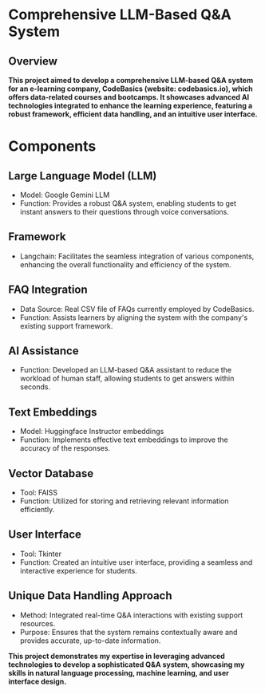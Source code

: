 # Comprehensive LLM-Based Q&A System


## Overview

**This project aimed to develop a comprehensive LLM-based Q&A system for an e-learning company, CodeBasics (website: codebasics.io), which offers data-related courses and bootcamps. It showcases advanced AI technologies integrated to enhance the learning experience, featuring a robust framework, efficient data handling, and an intuitive user interface.**

# Components

## Large Language Model (LLM)

+ Model: Google Gemini LLM
+ Function: Provides a robust Q&A system, enabling students to get instant answers to their questions through voice conversations.

## Framework
+ Langchain: Facilitates the seamless integration of various components, enhancing the overall functionality and efficiency of the system.

## FAQ Integration
+ Data Source: Real CSV file of FAQs currently employed by CodeBasics.
+ Function: Assists learners by aligning the system with the company's existing support framework.

## AI Assistance
+ Function: Developed an LLM-based Q&A assistant to reduce the workload of human staff, allowing students to get answers within seconds.

## Text Embeddings
+ Model: Huggingface Instructor embeddings
+ Function: Implements effective text embeddings to improve the accuracy of the responses.

## Vector Database
+ Tool: FAISS
+ Function: Utilized for storing and retrieving relevant information efficiently.

## User Interface
+ Tool: Tkinter
+ Function: Created an intuitive user interface, providing a seamless and interactive experience for students.

## Unique Data Handling Approach
+ Method: Integrated real-time Q&A interactions with existing support resources.
+ Purpose: Ensures that the system remains contextually aware and provides accurate, up-to-date information.

**This project demonstrates my expertise in leveraging advanced technologies to develop a sophisticated Q&A system, showcasing my skills in natural language processing, machine learning, and user interface design.**





